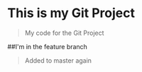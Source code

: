 # This is my Git Project

> My code for the Git Project

##I'm in the feature branch

> Added to master again
